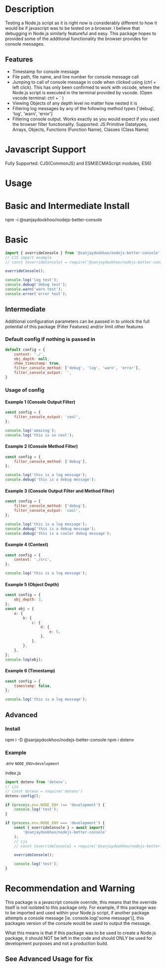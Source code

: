 # Description

Testing a Node.js script as it is right now is considerably different to how it would be if javascript was to be tested on a browser. I believe that debugging in Node.js similarly featureful and easy. This package hopes to provided some of the additional functionality the browser provides for console messages.

## Features

-   Timestamp for console message
-   File path, file name, and line number for console message call
-   Jumping to call of console message in code when clicked using (ctrl + left click). This has only been confirmed to work with vscode, where the Node.js script is executed in the terminal provided by vscode. (Open vscode terminal: ctrl + ` )
-   Viewing Objects of any depth level no matter how nested it is
-   Filtering log messages by any of the following method types ['debug', 'log', 'warn', 'error']
-   Filtering console output. Works exactly as you would expect if you used the browser filter functionality. Supported: JS Primitive Datatypes, Arrays, Objects, Functions (Function Name), Classes (Class Name)

# Javascript Support

Fully Supported: CJS(CommonJS) and ESM(ECMAScript modules, ES6)

# Usage

# Basic and Intermediate Install

npm -i @sanjaydookhoo/nodejs-better-console

# Basic

```javascript
import { overrideConsole } from '@sanjaydookhoo/nodejs-better-console';
// CJS import example
// const {overrideConsole} = require('@sanjaydookhoo/nodejs-better-console');

overrideConsole();

console.log('log test');
console.debug('debug test');
console.warn('warn test');
console.error('error test');
```

## Intermediate

Additional configuration parameters can be passed in to unlock the full potential of this package (Filter Features) and/or limit other features

### Default config if nothing is passed in

```javascript
default config = {
	context: './',
	obj_depth: null,
	show_timestamp: true,
	filter_console_method: ['debug', 'log', 'warn', 'error'],
	filter_console_output: '',
}
```

### Usage of config

#### Example 1 (Console Output Filter)

```javascript
const config = {
	filter_console_output: 'cool',
};

console.log('amazing');
console.log('this is so cool');
```

#### Example 2 (Console Method Filter)

```javascript
const config = {
	filter_console_method: ['debug'],
};

console.log('this is a log message');
console.debug('this is a debug message');
```

#### Example 3 (Console Output Filter and Method Filter)

```javascript
const config = {
	filter_console_method: ['debug'],
	filter_console_output: 'cool',
};

console.log('this is a log message');
console.debug('this is a debug message');
console.debug('this is a cooler debug message');
```

#### Example 4 (Context)

```javascript
const config = {
	context: './src',
};

console.log('this is a log message');
```

#### Example 5 (Object Depth)

```javascript
const config = {
	obj_depth: 3,
};
const obj = {
	a: {
		b: {
			c: {
				d: {
					e: 5,
				},
			},
		},
	},
};
console.log(obj);
```

#### Example 6 (Timestamp)

```javascript
const config = {
	timestamp: false,
};

console.log('this is a log message');
```

## Advanced

### Install

npm i -D @sanjaydookhoo/nodejs-better-console
npm i dotenv

### Example

.env
`NODE_ENV=development`

index.js

```javascript
import dotenv from 'dotenv';
// cjs
// const dotenv = require('dotenv')
dotenv.config();

if (process.env.NODE_ENV !== 'development') {
	console.log('test');
}

if (process.env.NODE_ENV === 'development') {
	const { overrideConsole } = await import(
		'@sanjaydookhoo/nodejs-better-console'
	);
	// cjs
	// const {overrideConsole} = require('@sanjaydookhoo/nodejs-better-console')

	overrideConsole();

	console.log('test');
}
```

# Recommendation and Warning

This package is a javascript console override, this means that the override itself is not isolated to this package only. For example, if this package was to be imported and used within your Node.js script, if another package attempts a console message [ie. console.log('some message')], this packages version of the console would be used to output the message.

What this means is that if this package was to be used to create a Node.js package, it should NOT be left in the code and should ONLY be used for development purposes and not a production build.

## See Advanced Usage for fix
